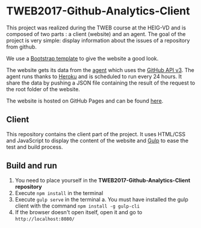 # TWEB2017-Github-Analytics-Client

This project was realized during the TWEB course at the HEIG-VD and is composed of two parts : a client (website) and an agent. The goal of the project is very simple: display information about the issues of a repository from github.

We use a [Bootstrap template](https://startbootstrap.com/template-categories/all/) to give the website a good look.

The website gets its data from the [agent](https://github.com/danpa32/TWEB2017-Github-Analytics-Server) which uses the [GitHub API v3](https://developer.github.com/v3/). The agent runs thanks to [Heroku](https://developer.github.com/v3/) and is scheduled to run every 24 hours. It share the data by pushing a JSON file containing the result of the request to the root folder of the website.

The website is hosted on GitHub Pages and can be found [here](https://danpa32.github.io/TWEB2017-Github-Analytics-Client/).


## Client

This repository contains the client part of the project. It uses HTML/CSS and JavaScript to display the content of the website and [Gulp](https://gulpjs.com/) to ease the test and build process.

## Build and run

1. You need to place yourself in the **TWEB2017-Github-Analytics-Client repository**
2. Execute `npm install` in the terminal
3. Execute `gulp serve` in the terminal
    a. You must have installed the gulp client with the command `npm install -g gulp-cli`
4. If the browser doesn't open itself, open it and go to `http://localhost:8080/`
